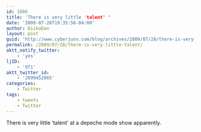```yaml
---
id: 1006
title: 'There is very little 'talent' '
date: '2009-07-28T19:35:56-04:00'
author: DizkoDan
layout: post
guid: 'http://www.cyberjunx.com/blog/archives/2009/07/28/there-is-very-little-talent/'
permalink: /2009/07/28/there-is-very-little-talent/
aktt_notify_twitter:
    - 'yes'
ljID:
    - '971'
aktt_twitter_id:
    - '2899452065'
categories:
    - Twitter
tags:
    - tweets
    - Twitter
---
```


There is very little ‘talent’ at a depeche mode show apparently.